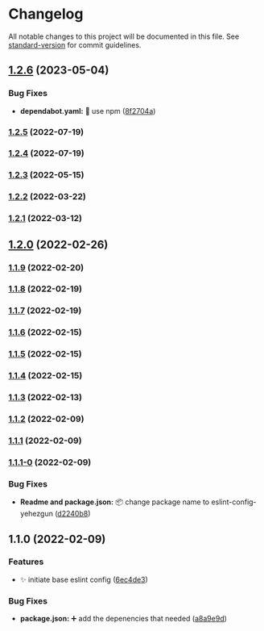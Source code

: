 # Changelog

All notable changes to this project will be documented in this file. See [standard-version](https://github.com/conventional-changelog/standard-version) for commit guidelines.

## [1.2.6](https://github.com/yehezkielgunawan/eslint-config-yehezgun/compare/v1.2.5...v1.2.6) (2023-05-04)


### Bug Fixes

* **dependabot.yaml:** :green_heart: use npm ([8f2704a](https://github.com/yehezkielgunawan/eslint-config-yehezgun/commit/8f2704a244c308ad647c23b8f43bb349bf576d35))

### [1.2.5](https://github.com/yehezkielgunawan/eslint-yehezgun/compare/v1.2.4...v1.2.5) (2022-07-19)

### [1.2.4](https://github.com/yehezkielgunawan/eslint-yehezgun/compare/v1.2.3...v1.2.4) (2022-07-19)

### [1.2.3](https://github.com/yehezkielgunawan/eslint-yehezgun/compare/v1.2.2...v1.2.3) (2022-05-15)

### [1.2.2](https://github.com/yehezkielgunawan/eslint-yehezgun/compare/v1.2.1...v1.2.2) (2022-03-22)

### [1.2.1](https://github.com/yehezkielgunawan/eslint-yehezgun/compare/v1.2.0...v1.2.1) (2022-03-12)

## [1.2.0](https://github.com/yehezkielgunawan/eslint-yehezgun/compare/v1.1.9...v1.2.0) (2022-02-26)

### [1.1.9](https://github.com/yehezkielgunawan/eslint-yehezgun/compare/v1.1.8...v1.1.9) (2022-02-20)

### [1.1.8](https://github.com/yehezkielgunawan/eslint-yehezgun/compare/v1.1.7...v1.1.8) (2022-02-19)

### [1.1.7](https://github.com/yehezkielgunawan/eslint-yehezgun/compare/v1.1.6...v1.1.7) (2022-02-19)

### [1.1.6](https://github.com/yehezkielgunawan/eslint-yehezgun/compare/v1.1.5...v1.1.6) (2022-02-15)

### [1.1.5](https://github.com/yehezkielgunawan/eslint-yehezgun/compare/v1.1.4...v1.1.5) (2022-02-15)

### [1.1.4](https://github.com/yehezkielgunawan/eslint-yehezgun/compare/v1.1.3...v1.1.4) (2022-02-15)

### [1.1.3](https://github.com/yehezkielgunawan/eslint-yehezgun/compare/v1.1.1...v1.1.3) (2022-02-13)

### [1.1.2](https://github.com/yehezkielgunawan/eslint-yehezgun/compare/v1.1.1...v1.1.2) (2022-02-09)

### [1.1.1](https://github.com/yehezkielgunawan/eslint-yehezgun/compare/v1.1.1-0...v1.1.1) (2022-02-09)

### [1.1.1-0](https://github.com/yehezkielgunawan/eslint-yehezgun/compare/v1.1.0...v1.1.1-0) (2022-02-09)


### Bug Fixes

* **Readme and package.json:** :package: change package name to eslint-config-yehezgun ([d2240b8](https://github.com/yehezkielgunawan/eslint-yehezgun/commit/d2240b8f150bae8a457fb18e945296bbb6902f93))

## 1.1.0 (2022-02-09)


### Features

* :sparkles: initiate base eslint config ([6ec4de3](https://github.com/yehezkielgunawan/eslint-yehezgun/commit/6ec4de3bb0d4ad467c0dbf7656760917bcb31786))


### Bug Fixes

* **package.json:** :heavy_plus_sign: add the depenencies that needed ([a8a9e9d](https://github.com/yehezkielgunawan/eslint-yehezgun/commit/a8a9e9de6e122f1179956c15105f8714e95a10d8))
